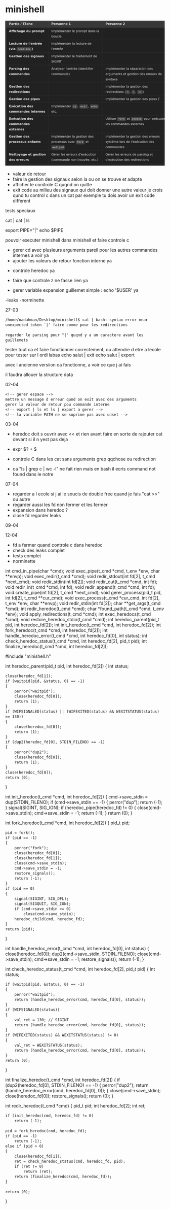 # minishell

![alt text](<Screenshot from 2025-02-20 13-25-26.png>)



- valeur de retour
- faire la gestion des signaux selon la ou on se trouve et adapte
- afficher le conitrole C quqnd on quitte
- exit code au milieu des signaux qui doit donner une autre valeur je crois
qund tu control c dans un cat par exemple tu dois avoir un exit code different


tests speciaux

cat | cat | ls

export PIPE="|"
echo $PIPE




pouvoir executer minishell dans minishell et faire controle c


- gerer cd avec plusieurs arguments pareil pour les autres commandes internes a voir ya
- ajouter les valeurs de retour fonction interne ya

<!-- - regler la double sortie "/home/nadahman/Desktop/minishell$ /home/nadahman/Desktop/minishell$" quqnd je ctrl c ou autre nas # je pense qu il faut integrer les signaux dans les redirections a voir
- faut que apres les redirections sa soit un fichier valide sinon gerer -->

- controle heredoc ya
- faire que controle z ne fasse rien ya



- gerer variable expansion guillemet simple : echo '$USER' ya

<!-- - gerer ca export VAL="|" nas
- tester bien les pipes et les redirections nas
- les sorties d erreeurs doivent etre bien ecris et gerer 
- faire la gestion des signaux selon la ou on se trouve et adapter en fonction
- lancer minishell dans minishell sans tout casser et control c -->

-leaks
-norminette





27-03

    /home/nadahman/Desktop/minishell$ cat | bash: syntax error near unexpected token `|' faire comme pour les redirections

    regarder le parsing pour "|" quqnd y a un caractere avant les guillemets

tester tout ca et faire fonctionner correctement, ou attendre d etre a lecole pour tester sur l ordi labas echo salut | exit echo salut | export

avec l ancienne versiion ca fonctionne, a voir ce que j ai fais

il faudra allouer la structure data

02-04

    <!-- gerer espace -->
    mettre un message d erreur qund on exit avec des arguments
    gerer la valeur de retour pou commande interne
    <!-- export | ls et ls | export a gerer -->
    <!-- la variable PATH ne se suprime pas avec unset -->



03-04
<!-- - voir si c est export ou non le probleme -->
<!-- - pareil pour env "ls | env" est cense donne env    -->
<!-- - faire le path -->
- heredoc doit s ouvrir avec << et rien avant faire en sorte de rajouter cat devant si il n yest pas deja 

<!-- - corriger les segfaults /mnt/c/users/nasim/desktop/minishell$ <
bash: syntax error near unexpected token `newline'
/mnt/c/users/nasim/desktop/minishell$ < ls
[34]    117184 segmentation fault (core dumped)  ./minishell                    // a cause du malloc dans le main 
revoir comment je l avais corriger avant
et tester ducoup commande avec redirections etc
- Test << redirection (il n'est pas nécessaire de mettre à jour l'historique). -->

<!-- - quand je test des espaces vides ou tabs et qu ensuite je fais entree lorsque je test une commande ca ne l execute pas -->

- expr $? + $

- controle C dans les cat sans arguments grep qqchose ou redirection

- ca "ls | grep c | wc -l" ne fait rien mais en bash il ecris command not found dans le notre

<!-- - ls | export doit fonctionner et montrer export -->

<!-- - tester redirection dans pipe et comparer avec bash -->

<!-- - quand je fais entrer ca ecris un M retester cat cat ls -->


07-04

- regarder a l ecole si j ai le soucis de double free quand je fais "cat >>" ou autre
- regarder aussi les fd non fermer et les fermer
- expansion dans heredoc ?
- close fd regarder leaks




09-04 
<!-- 
- toujours sa /home/nadahman/Desktop/minishell$ cat <<
bash: syntax error near unexpected token `newline'
/home/nadahman/Desktop/minishell$ cat >>
bash: syntax error near unexpected token `newline'
free(): double free detected in tcache 2
[8]    28922 IOT instruction (core dumped)  ./minishell -->
<!-- - revoir le val_ret pour l erreur de cat << >> -->


12-04

- fd a fermer quand controle c dans heredoc
- check des leaks complet
- tests complet
- norminette

int							cmd_in_pipe(char *cmd);
void						exec_pipe(t_cmd *cmd, t_env *env, char **envp);
void						exec_redir(t_cmd *cmd);
void						redir_stdout(int fd[2], t_cmd *next_cmd);
void						redir_stdin(int fd[2]);
void						redir_out(t_cmd *cmd, int fd);
void						redir_in(t_cmd *cmd, int fd);
void						redir_append(t_cmd *cmd, int fd);
void						create_pipe(int fd[2], t_cmd *next_cmd);
void						gerer_process(pid_t pid, int fd[2],
								t_cmd **cur_cmd);
void						exec_process(t_cmd *cur_cmd, int fd[2], t_env *env,
								char **envp);
void						redir_stdin(int fd[2]);
char						**get_args(t_cmd *cmd);
int							redir_heredoc(t_cmd *cmd);
char						*found_path(t_cmd *cmd, t_env *env);
void						apply_redirections(t_cmd *cmd);
int	exec_heredocs(t_cmd *cmd);
void restore_heredoc_stdin(t_cmd *cmd);
int heredoc_parent(pid_t pid, int heredoc_fd[2]);
int init_heredoc(t_cmd *cmd, int heredoc_fd[2]);
int fork_heredoc(t_cmd *cmd, int heredoc_fd[2]);
int handle_heredoc_error(t_cmd *cmd, int heredoc_fd[0], int status);
int check_heredoc_status(t_cmd *cmd, int heredoc_fd[2], pid_t pid);
int finalize_heredoc(t_cmd *cmd, int heredoc_fd[2]);

#include "minishell.h"

int heredoc_parent(pid_t pid, int heredoc_fd[2])
{
	int status;
	
	close(heredoc_fd[1]);
	if (waitpid(pid, &status, 0) == -1)
	{
		perror("waitpid");
		close(heredoc_fd[0]);
		return (1);
	}
	if (WIFSIGNALED(status) || (WIFEXITED(status) && WEXITSTATUS(status) == 130))
	{
		close(heredoc_fd[0]);
		return (1);
	}
	if (dup2(heredoc_fd[0], STDIN_FILENO) == -1)
	{
		perror("dup2");
		close(heredoc_fd[0]);
		return (1);
	}
	close(heredoc_fd[0]);
	return (0);
}

int init_heredoc(t_cmd *cmd, int heredoc_fd[2])
{
	cmd->save_stdin = dup(STDIN_FILENO);
	if (cmd->save_stdin == -1)
	{
		perror("dup");
		return (-1);
	}
	signal(SIGINT, SIG_IGN);
	if (heredoc_pipe(heredoc_fd) != 0)
	{
		close(cmd->save_stdin);
		cmd->save_stdin = -1;
		return (-1);
	}
	return (0);
}

int fork_heredoc(t_cmd *cmd, int heredoc_fd[2])
{
	pid_t pid;
	
	pid = fork();
	if (pid == -1)
	{
		perror("fork");
		close(heredoc_fd[0]);
		close(heredoc_fd[1]);
		close(cmd->save_stdin);
		cmd->save_stdin = -1;
		restore_signals();
		return (-1);
	}
	if (pid == 0)
	{
		signal(SIGINT, SIG_DFL);
		signal(SIGQUIT, SIG_IGN);
		if (cmd->save_stdin >= 0)
			close(cmd->save_stdin);
		heredoc_child(cmd, heredoc_fd);
	}
	return (pid);
}

int handle_heredoc_error(t_cmd *cmd, int heredoc_fd[0], int status)
{
	close(heredoc_fd[0]);
	dup2(cmd->save_stdin, STDIN_FILENO);
	close(cmd->save_stdin);
	cmd->save_stdin = -1;
	restore_signals();
	return (-1);
}

int check_heredoc_status(t_cmd *cmd, int heredoc_fd[2], pid_t pid)
{
	int status;
	
	if (waitpid(pid, &status, 0) == -1)
	{
		perror("waitpid");
		return (handle_heredoc_error(cmd, heredoc_fd[0], status));
	}
	if (WIFSIGNALED(status))
	{
		val_ret = 130; // SIGINT
		return (handle_heredoc_error(cmd, heredoc_fd[0], status));
	}
	if (WIFEXITED(status) && WEXITSTATUS(status) != 0)
	{
		val_ret = WEXITSTATUS(status);
		return (handle_heredoc_error(cmd, heredoc_fd[0], status));
	}
	return (0);
}

int finalize_heredoc(t_cmd *cmd, int heredoc_fd[2])
{
	if (dup2(heredoc_fd[0], STDIN_FILENO) == -1)
	{
		perror("dup2");
		return (handle_heredoc_error(cmd, heredoc_fd[0], 0));
	}
	close(cmd->save_stdin);
	close(heredoc_fd[0]);
	restore_signals();
	return (0);
}

int redir_heredoc(t_cmd *cmd)
{
	pid_t pid;
	int heredoc_fd[2];
	int ret;
	
	if (init_heredoc(cmd, heredoc_fd) != 0)
		return (-1);
	
	pid = fork_heredoc(cmd, heredoc_fd);
	if (pid == -1)
		return (-1);
	else if (pid > 0)
	{
		close(heredoc_fd[1]);
		ret = check_heredoc_status(cmd, heredoc_fd, pid);
		if (ret != 0)
			return (ret);
		return (finalize_heredoc(cmd, heredoc_fd));
	}
	
	return (0);
}